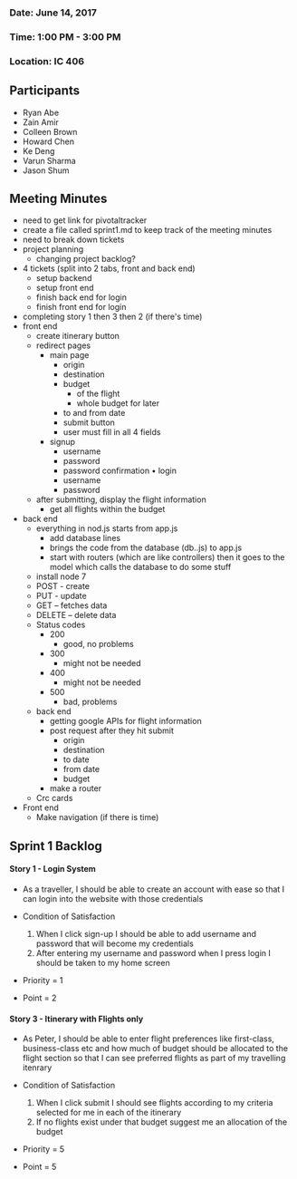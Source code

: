 ### Date: June 14, 2017
### Time: 1:00 PM - 3:00 PM
### Location: IC 406

## Participants

- Ryan Abe
- Zain Amir
- Colleen Brown
- Howard Chen
- Ke Deng
- Varun Sharma
- Jason Shum

## Meeting Minutes

-	need to get link for pivotaltracker
-	create a file called sprint1.md to keep track of the meeting minutes
-	need to break down tickets
-	project planning
    -	changing project backlog?
-	4 tickets (split into 2 tabs, front and back end)
    -	setup backend
    -	setup front end
    -	finish back end for login
    -	finish front end for login
-	completing story 1 then 3 then 2 (if there's time)
-	front end
    -	create itinerary button
    -	redirect pages
        -	main page
            -	origin
            -	destination
            -	budget
                -	of the flight
                -	whole budget for later
            -	to and from date
            -	submit button
            -	user must fill in all 4 fields
        -	signup
            -	username
            -	password
            -	password confirmation
        •	login
            -	username
            -	password
    -	after submitting, display the flight information
        -	get all flights within the budget
-	back end
    -	everything in nod.js starts from app.js
        -	add database lines
        -	brings the code from the database (db..js) to app.js
        -	start with routers (which are like controllers) then it goes to the model which calls the database to do some stuff
    -	install node 7
    -	POST - create
    -	PUT - update
    -	GET – fetches data
    -	DELETE – delete data
    -	Status codes
        -	200
            -	good, no problems
        -	300
            -	might not be needed
        -	400
            -	might not be needed
        -	500
            -	bad, problems
    -	back end
        -	getting google APIs for flight information
        -	post request after they hit submit
            -	origin
            -	destination
            -	to date
            -	from date
            -	budget
        -	make a router
    -	Crc cards
-	Front end
    -	Make navigation (if there is time)

## Sprint 1 Backlog

#### Story 1 - Login System

- As a traveller, I should be able to create an account with ease so that I can login into the website with those credentials

- Condition of Satisfaction
    1. When I click sign-up I should be able to add username and password that will become my credentials
    2. After entering my username and password when I press login I should be taken to my home screen

- Priority = 1
- Point = 2

#### Story 3 - Itinerary with Flights only

- As Peter, I should be able to enter flight preferences like first-class, business-class etc and how much of budget should be allocated to the flight section so that I can see preferred flights as part of my travelling itenrary

- Condition of Satisfaction
    1. When I click submit I should see flights according to my criteria selected for me in each of the itinerary
    2. If no flights exist under that budget suggest me an allocation of the budget

- Priority = 5
- Point = 5
